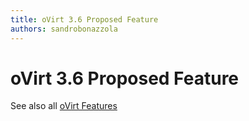 ```yaml
---
title: oVirt 3.6 Proposed Feature
authors: sandrobonazzola
---
```


# oVirt 3.6 Proposed Feature

See also all [oVirt Features](/develop/release-management/features/)
